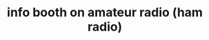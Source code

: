 ---
description: "Amateur radio (ham radio) is a technical / scientific hobby for anything\
  \ about radio, radio-communication, radio-propagation and radio-technology. It allows\
  \ individuals to experiment with radio-technology: use it, learn about it, design\
  \ it and even build it yourself. Amateur radio infrastructure is also used for emergency\
  \ communications as a service to the general public.\r\n\r\nAs our world is more\
  \ and more based on telecommunication and wireless technology (mobile internet,\
  \ WiFi, Bluetooth, satellite-navigation, radio- and TV broadcasts, Internet-of-Things,\
  \ NFC-tags, ..), good knowledge of radio-telecommunication technology is an advantage\
  \ for everybody interested in technology, and amateur radio is one of the best tools\
  \ for this purpose.\r\n\r\nFinally, as one of the oldest technical hobbies, amateur\
  \ radio has always advocated sharing knowledge and information, long before the\
  \ terms 'open source' existed."
layout: stand
logo: stands/info_booth_on_amateur_radio__ham_radio_/logo.png
new_this_year: "Amateur radio is not a 'project'. It is a very wide field of technologies\
  \ in continues evolution, so it is not easy to provide a list of 'new things to\
  \ expect this year'.\r\n\r\nDue to the different format of the infobooth this year,\
  \ our plans for 2021 are to focus on demonstrating the \"operating\" element of\
  \ amateur radio, i.e. actually using radio to make contacts with other amateur radio\
  \ stations.\r\nIn addition to a number of online presentations and interactive chats\
  \ with visitors, we will show live radio amateur station contacts using different\
  \ modes and different transmission-systems: morse-code, voice, digital communication,\
  \ satellite, ...\r\nIn fact, this shows that amateur radio and \"the internet\"\
  \ do not exclude each-other."
showcase: "Radio has something magical. You send electricity into a wire that connected\
  \ to ... nothing and, if the wire has the correct length, that electricity just\
  \ disappears. Pouf! Gone! ...\r\nBut if you place another wire close-by, even though\
  \ the wires do not touch, a part of the electricity appears on that second wire.\
  \ Is that magical?\r\nBut do you know the best part? You can use this effect to\
  \ communicate with other people!\r\n\r\nAmateur radio (also known as ham radio)\
  \ is a technical and scientific hobby for everything about radio, radio-communication,\
  \ radio-propagation and radio-technology. It allows you to experience radio from\
  \ the inside-out: as an operator (use it), designing and building your own radio-equipment\
  \ or set up radio-communication infrastructure. As one of the oldest technical hobbies\
  \ around, all this is done in a culture of sharing information and knowledge.\r\n\
  \r\nWireless communication is now part of our everyday life: mobile internet, wifi,\
  \ bluetooth, satellite-navigation, radio- and TV broadcasts, Internet-of-things,\
  \ NFC tags, .. the list goes on and on. Understanding radio-communication is a skill\
  \ that is useful whatever field of science or technology you are involved in, and\
  \ amateur radio is probably the best tool to do exactly that."
themes:
- HAM Radio
title: info booth on amateur radio (ham radio)
website: https://www.uba.be/en
---